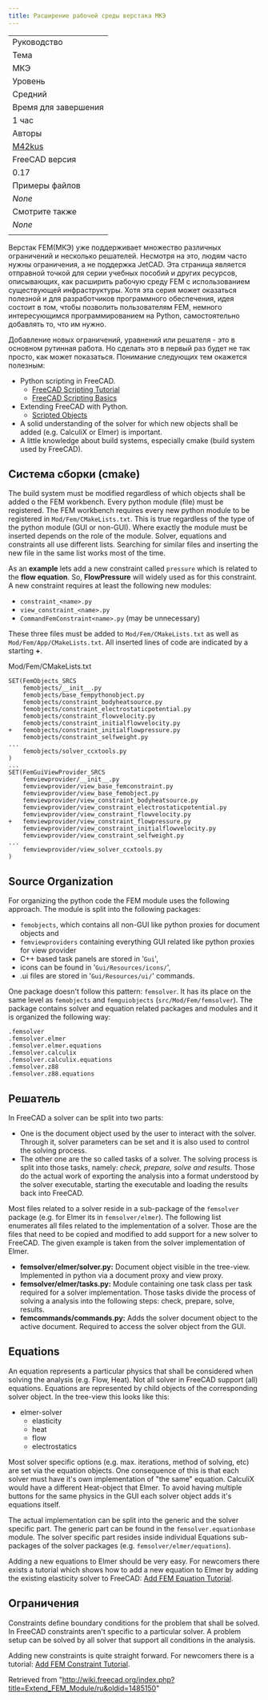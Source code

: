 ```yaml
---
title: Расширение рабочей среды верстака МКЭ
---
```

|  |
| --- |
| Руководство |
| Тема |
| МКЭ |
| Уровень |
| Средний |
| Время для завершения |
| 1 час |
| Авторы |
| [M42kus](/index.php?title=User:M42kus&action=edit&redlink=1 "User:M42kus (page does not exist)") |
| FreeCAD версия |
| 0.17 |
| Примеры файлов |
| *None* |
| Смотрите также |
| *None* |
|  |

Bерстак FEM(МКЭ) уже поддерживает множество различных ограничений и несколько решателей. Несмотря на это, людям часто нужны ограничения, а не поддержка JetCAD. Эта страница является отправной точкой для серии учебных пособий и других ресурсов, описывающих, как расширить рабочую среду FEM с использованием существующей инфраструктуры. Хотя эта серия может оказаться полезной и для разработчиков программного обеспечения, идея состоит в том, чтобы позволить пользователям FEM, немного интересующимся программированием на Python, самостоятельно добавлять то, что им нужно.

Добавление новых ограничений, уравнений или решателя - это в основном рутинная работа. Но сделать это в первый раз будет не так просто, как может показаться. Понимание следующих тем окажется полезным:

* Python scripting in FreeCAD.
  + [FreeCAD Scripting Tutorial](/Python_scripting_tutorial "Python scripting tutorial")
  + [FreeCAD Scripting Basics](/FreeCAD_Scripting_Basics "FreeCAD Scripting Basics")
* Extending FreeCAD with Python.
  + [Scripted Objects](/Scripted_objects "Scripted objects")
* A solid understanding of the solver for which new objects shall be added (e.g. CalculiX or Elmer) is important.
* A little knowledge about build systems, especially cmake (build system used by FreeCAD).

## Система сборки (cmake)

The build system must be modified regardless of which objects shall be added o the FEM workbench. Every python module (file) must be registered. The FEM workbench requires every new python module to be registered in `Mod/Fem/CMakeLists.txt`. This is true regardless of the type of the python module (GUI or non-GUI). Where exactly the module must be inserted depends on the role of the module. Solver, equations and constraints all use different lists. Searching for similar files and inserting the new file in the same list works most of the time.

As an **example** lets add a new constraint called `pressure` which is related to the **flow equation**. So, **FlowPressure** will widely used as <name> for this constraint. A new constraint requires at least the following new modules:

* `constraint_<name>.py`
* `view_constraint_<name>.py`
* `CommandFemConstraint<name>.py` (may be unnecessary)

These three files must be added to `Mod/Fem/CMakeLists.txt` as well as `Mod/Fem/App/CMakeLists.txt`. All inserted lines of code are indicated by a starting **+**.

Mod/Fem/CMakeLists.txt

```
SET(FemObjects_SRCS
    femobjects/__init__.py
    femobjects/base_fempythonobject.py
    femobjects/constraint_bodyheatsource.py
    femobjects/constraint_electrostaticpotential.py
    femobjects/constraint_flowvelocity.py
    femobjects/constraint_initialflowvelocity.py
+   femobjects/constraint_initialflowpressure.py
    femobjects/constraint_selfweight.py
...
    femobjects/solver_ccxtools.py
)
...
SET(FemGuiViewProvider_SRCS
    femviewprovider/__init__.py
    femviewprovider/view_base_femconstraint.py
    femviewprovider/view_base_femobject.py
    femviewprovider/view_constraint_bodyheatsource.py
    femviewprovider/view_constraint_electrostaticpotential.py
    femviewprovider/view_constraint_flowvelocity.py
+   femviewprovider/view_constraint_flowpressure.py
    femviewprovider/view_constraint_initialflowvelocity.py
    femviewprovider/view_constraint_selfweight.py
...
    femviewprovider/view_solver_ccxtools.py
)

```

## Source Organization

For organizing the python code the FEM module uses the following approach. The module is split into the following packages:

* `femobjects`, which contains all non-GUI like python proxies for document objects and
* `femviewproviders` containing everything GUI related like python proxies for view provider
* C++ based task panels are stored in '`Gui`',
* icons can be found in '`Gui/Resources/icons/`',
* .ui files are stored in '`Gui/Resources/ui/`' commands.

One package doesn't follow this pattern: `femsolver`. It has its place on the same level as `femobjects` and `femguiobjects` (`src/Mod/Fem/femsolver`). The package contains solver and equation related packages and modules and it is organized the following way:

```
.femsolver
.femsolver.elmer
.femsolver.elmer.equations
.femsolver.calculix
.femsolver.calculix.equations
.femsolver.z88
.femsolver.z88.equations

```

## Решатель

In FreeCAD a solver can be split into two parts:

* One is the document object used by the user to interact with the solver. Through it, solver parameters can be set and it is also used to control the solving process.
* The other one are the so called tasks of a solver. The solving process is split into those tasks, namely: *check, prepare, solve and results*. Those do the actual work of exporting the analysis into a format understood by the solver executable, starting the executable and loading the results back into FreeCAD.

Most files related to a solver reside in a sub-package of the `femsolver` package (e.g. for Elmer its in `femsolver/elmer`). The following list enumerates all files related to the implementation of a solver. Those are the files that need to be copied and modified to add support for a new solver to FreeCAD. The given example is taken from the solver implementation of Elmer.

* **femsolver/elmer/solver.py:** Document object visible in the tree-view. Implemented in python via a document proxy and view proxy.
* **femsolver/elmer/tasks.py:** Module containing one task class per task required for a solver implementation. Those tasks divide the process of solving a analysis into the following steps: check, prepare, solve, results.
* **femcommands/commands.py:** Adds the solver document object to the active document. Required to access the solver object from the GUI.

## Equations

An equation represents a particular physics that shall be considered when solving the analysis (e.g. Flow, Heat). Not all solver in FreeCAD support (all) equations. Equations are represented by child objects of the corresponding solver object. In the tree-view this looks like this:

* elmer-solver
  + elasticity
  + heat
  + flow
  + electrostatics

Most solver specific options (e.g. max. iterations, method of solving, etc) are set via the equation objects. One consequence of this is that each solver must have it's own implementation of "the same" equation. CalculiX would have a different Heat-object that Elmer. To avoid having multiple buttons for the same physics in the GUI each solver object adds it's equations itself.

The actual implementation can be split into the generic and the solver specific part. The generic part can be found in the `femsolver.equationbase` module. The solver specific part resides inside individual Equations sub-packages of the solver packages (e.g. `femsolver/elmer/equations`).

Adding a new equations to Elmer should be very easy. For newcomers there exists a tutorial which shows how to add a new equation to Elmer by adding the existing elasticity solver to FreeCAD: [Add FEM Equation Tutorial](/Add_FEM_Equation_Tutorial "Add FEM Equation Tutorial").

## Ограничения

Constraints define boundary conditions for the problem that shall be solved. In FreeCAD constraints aren't specific to a particular solver. A problem setup can be solved by all solver that support all conditions in the analysis.

Adding new constraints is quite straight forward. For newcomers there is a tutorial: [Add FEM Constraint Tutorial](/Add_FEM_Constraint_Tutorial "Add FEM Constraint Tutorial").

Retrieved from "<http://wiki.freecad.org/index.php?title=Extend_FEM_Module/ru&oldid=1485150>"